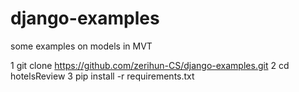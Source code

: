 # django-examples
some examples on models in MVT


1 git clone https://github.com/zerihun-CS/django-examples.git
2 cd hotelsReview
3 pip install -r requirements.txt
